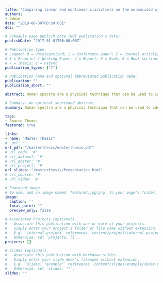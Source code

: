 ```yaml
---
title: "Comparing linear and nonlinear classifiers on the normalised single-cell Raman spectra of a strain of Chlorella and a strain of Rhodobacter."
authors:
- admin
date: "2019-08-30T00:00:00Z"
doi: ""

# Schedule page publish date (NOT publication's date).
publishDate: "2017-01-01T00:00:00Z"

# Publication type.
# Legend: 0 = Uncategorized; 1 = Conference paper; 2 = Journal article;
# 3 = Preprint / Working Paper; 4 = Report; 5 = Book; 6 = Book section;
# 7 = Thesis; 8 = Patent
publication_types: ["7"]

# Publication name and optional abbreviated publication name.
publication: ""
publication_short: ""

abstract: Raman spectra are a physical technique that can be used to identify the metabolic state of bacteria in real-time and, therefore, be incorporated in industrial processes. For this reason, it is crucial to ﬁnd an adequate analysis that allows for fast and accurate predictions. In this dissertation, we compared linear to nonlinear algorithms for this task while establishing a protocol to train the best-performing classifiers. Upon comparing Regularized Logistic regression with and without a PCA pre-processing step, Support Vector Machines with diﬀerent kernels, and Random Forest, on two diﬀerent Raman spectroscopy data sets, we were able to show that the linear strategy outperformed the nonlinear one on both data sets, amongst the considered algorithms. In one data set, regularized Logistic Regression and SVM with the Linear kernel were the best-performing classifiers, achieving a 96.6% out-of-sample Kappa; on the other data set, Logistic Regression was able to achieve the best performance of 90.2% thanks to a PCA pre-processing step. After repeating the analysis on a subset of the variables, selected for their importance, we saw a global improvement of all algorithms but the top-performing.

# Summary. An optional shortened abstract.
summary: Raman spectra are a physical technique that can be used to identify the metabolic state of bacteria in real-time and, therefore, be incorporated in industrial processes. For this reason, it is crucial to ﬁnd an adequate analysis that allows for fast and accurate predictions. In this dissertation, we compared linear to nonlinear algorithms for this task while establishing a protocol to train the best-performing classifiers.

tags:
- Source Themes
featured: true

links:
- name: "Master Thesis"
#  url: ''
url_pdf: "/masterthesis/masterthesis.pdf"
# url_code: '#'
# url_dataset: '#'
# url_poster: '#'
# url_project: '#'
url_slides: "/masterthesis/Presentation.html"
# url_source: '#'
# url_video: '#'

# Featured image
# To use, add an image named `featured.jpg/png` to your page's folder. 
image:
  caption: ''
  focal_point: ""
  preview_only: false

# Associated Projects (optional).
#   Associate this publication with one or more of your projects.
#   Simply enter your project's folder or file name without extension.
#   E.g. `internal-project` references `content/project/internal-project/index.md`.
#   Otherwise, set `projects: []`.
projects: []

# Slides (optional).
#   Associate this publication with Markdown slides.
#   Simply enter your slide deck's filename without extension.
#   E.g. `slides: "example"` references `content/slides/example/index.md`.
#   Otherwise, set `slides: ""`.
slides: ""
---
```


